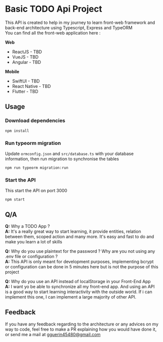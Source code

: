 # Basic TODO Api Project

This API is created to help in my journey to learn front-web framework and back-end architecture using Typescript, Express and TypeORM  
You can find all the front-web application here :

**Web**
- ReactJS - TBD
- VueJS - TBD
- Angular - TBD

**Mobile**
- SwiftUI - TBD
- React Native - TBD
- Flutter - TBD



## Usage
### Download dependencies
```
npm install
```

### Run typeorm migration
Update `ormconfig.json` and `src/database.ts` with your database information, then run migration to synchronise the tables
```
npm run typeorm migration:run
```

### Start the API
This start the API on port 3000
```
npm start
```

## Q/A
**Q:** Why a TODO App ?  
**A:** It's a really great way to start learning, it provide entities, relation between them, scoped action and many more. It's easy and fast to do and make you learn a lot of skills

**Q:** Why do you use plaintext for the password ? Why are you not using any .env file or configuration ?  
**A:** This API is only meant for development purposes, implementing bcrypt or configuration can be done in 5 minutes here but is not the purpose of this project

**Q:** Why do you use an API instead of localStorage in your Front-End App  
**A:** I want yo be able to synchronize all my front-end app. And using an API is a good way to start learning interactivity with the outside world. If i can implement this one, I can implement a large majority of other API.

## Feedback
If you have any feedback regarding to the architecture or any advices on my way to code, feel free to make a PR explaining how you would have done it, or send me a mail at gguerin45480@gmail.com